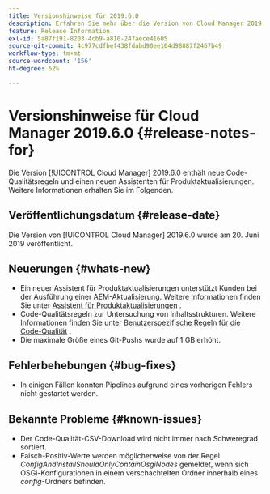 ```yaml
---
title: Versionshinweise für 2019.6.0
description: Erfahren Sie mehr über die Version von Cloud Manager 2019.6.0.
feature: Release Information
exl-id: 5a87f191-8203-4cb9-a810-247aece41605
source-git-commit: 4c977cdfbef438fdabd90ee104d98887f2467b49
workflow-type: tm+mt
source-wordcount: '156'
ht-degree: 62%

---
```


# Versionshinweise für Cloud Manager 2019.6.0 {#release-notes-for}

Die Version [!UICONTROL Cloud Manager] 2019.6.0 enthält neue Code-Qualitätsregeln und einen neuen Assistenten für Produktaktualisierungen. Weitere Informationen erhalten Sie im Folgenden.

## Veröffentlichungsdatum {#release-date}

Die Version von [!UICONTROL Cloud Manager] 2019.6.0 wurde am 20. Juni 2019 veröffentlicht.

## Neuerungen {#whats-new}

* Ein neuer Assistent für Produktaktualisierungen unterstützt Kunden bei der Ausführung einer AEM-Aktualisierung. Weitere Informationen finden Sie unter [Assistent für Produktaktualisierungen](/help/product-update-wizard/overview.md) .
* Code-Qualitätsregeln zur Untersuchung von Inhaltsstrukturen. Weitere Informationen finden Sie unter [Benutzerspezifische Regeln für die Code-Qualität](/help/using/custom-code-quality-rules.md) .
* Die maximale Größe eines Git-Pushs wurde auf 1 GB erhöht.

## Fehlerbehebungen {#bug-fixes}

* In einigen Fällen konnten Pipelines aufgrund eines vorherigen Fehlers nicht gestartet werden.

## Bekannte Probleme {#known-issues}

* Der Code-Qualität-CSV-Download wird nicht immer nach Schweregrad sortiert.
* Falsch-Positiv-Werte werden möglicherweise von der Regel *ConfigAndInstallShouldOnlyContainOsgiNodes* gemeldet, wenn sich OSGi-Konfigurationen in einem verschachtelten Ordner innerhalb eines *config*-Ordners befinden.
